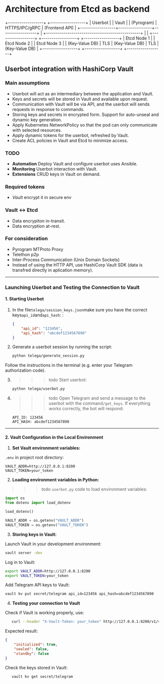 # Architecture from Etcd as backend
+------------------+                 +------------------+
|     Userbot      |                 |       Vault      |
|    (Pyrogram)    |  HTTPS/IPC/gRPC |   (Frontend API) |
+------------------+-----------------+------------------+
                                              |
       +------------------------------------------------+
       |                                                |
+------------------+         +------------------+        +------------------+
|     Etcd Node 1  |         |     Etcd Node 2  |        |     Etcd Node 3  |
|   (Key-Value DB) |  TLS    |   (Key-Value DB) |  TLS   |   (Key-Value DB) |
+------------------+         +------------------+        +------------------+

## **Userbot integration with HashiCorp Vault**

### **Main assumptions**

- Userbot will act as an intermediary between the application and Vault.
- Keys and secrets will be stored in Vault and available upon request.
- Communication with Vault will be via API, and the userbot will sends requests in response to commands.
- Storing keys and secrets in encrypted form. Support for auto-unseal and dynamic key generation.
- Apply Kubernetes NetworkPolicy so that the pod can only communicate with selected resources.
- Apply dynamic tokens for the userbot, refreshed by Vault.
- Create ACL policies in Vault and Etcd to minimize access.

### **TODO**

- **Automation**
Deploy Vault and configure userbot uses Ansible.
- **Monitoring**
Userbot interaction with Vault.
- **Extensions**
CRUD keys in Vault on demand.

### **Required tokens**

- *Vault* encrypt it in secure env

### **Vault ↔ Etcd**
- Data encrypiton in-transit.
- Data encryption at-rest.

### **For consideration**
- Pyrogram MTProto Proxy
- Telethon p2p
- Inter-Process Communication (Unix Domain Sockets)
- Instead of using the HTTP API, use HashiCorp Vault SDK (data is transfred directly in aplication memory).


---

###  **Launching Userbot and Testing the Connection to Vault** 

####  **1. Starting Userbot** 

1. In the file`telega/session_keys.json`make sure you have the correct keys`api_id`and`api_hash`: : 
 
   ```json
   {
       "api_id": "123456",
       "api_hash": "abcdef1234567890"
   }
   ```

2. Generate a userbot session by running the script:

   ```bash
   python telega/generate_session.py
   ```
Follow the instructions in the terminal (e.g. enter your Telegram authorization code).

3. >>>todo Start userbot: 

   ```bash
   python telega/userbot.py
   ```

4. >>>todo Open Telegram and send a message to the userbot with the command`/get_keys`. If everything works correctly, the bot will respond: 
 
   ```
   API_ID: 123456
   API_HASH: abcdef1234567890
   ```

---

####  **2. Vault Configuration in the Local Environment** 

1.  **Set Vault environment variables:**  
 
`.env` in project root directory:
   ```env
   VAULT_ADDR=http://127.0.0.1:8200
   VAULT_TOKEN=your_token
   ```

2.  **Loading environment variables in Python:**  
 
>>>todo `userbot.py` code to load environment variables:
   ```python
   import os
   from dotenv import load_dotenv

   load_dotenv()

   VAULT_ADDR = os.getenv("VAULT_ADDR")
   VAULT_TOKEN = os.getenv("VAULT_TOKEN")
   ```

3.  **Storing keys in Vault:**  

Launch Vault in your development environment:
   ```bash
   vault server -dev
   ```

Log in to Vault:
   ```bash
   export VAULT_ADDR=http://127.0.0.1:8200
   export VAULT_TOKEN=your_token
   ```

Add Telegram API keys to Vault:
   ```bash
   vault kv put secret/telegram api_id=123456 api_hash=abcdef1234567890
   ```

4. **Testing your connection to Vault**

Check if Vault is working properly, use:
```bash
   curl --header "X-Vault-Token: your_token" http://127.0.0.1:8200/v1/sys/health
   ```
Expected result:
   ```json
   {
       "initialized": true,
       "sealed": false,
       "standby": false
   }
   ```

Check the keys stored in Vault:
```bash
   vault kv get secret/telegram
   ```